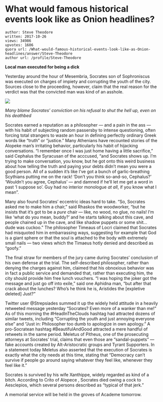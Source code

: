 # What would famous historical events look like as Onion headlines?

	author: Steve Theodore
	written: 2017-10-26
	views: 34986
	upvotes: 1606
	quora url: /What-would-famous-historical-events-look-like-as-Onion-headlines/answer/Steve-Theodore
	author url: /profile/Steve-Theodore


__Local man executed for being a dick__ 

Yesterday around the hour of Mesembria, Socrates son of Sophroniscus was executed on charges of impiety and corrupting the youth of the city. Sources close to the proceeding, however, claim that the real reason for the verdict was that the convicted man was kind of an asshole.

![](https://qph.fs.quoracdn.net/main-qimg-778776b5b7849d02c64ad9c1600bb5e6-c)

_Many blame Socrates’ conviction on his refusal to shut the hell up, even on his deathbed_ 

Socrates earned a reputation as a philosopher — and a pain in the ass — with his habit of subjecting random passersby to intense questioning, often forcing total strangers to waste an hour in defining perfectly ordinary Greek words like “truth” or “justice.” Many Athenians have recounted stories of the Alopeke man’s irritating behavior, particularly his habit of hijacking conversations. “I remember once I was just home having a little sacrifice,” said Cephalus the Syracusan of the acccused, “and Socrates shows up. I’m trying to make conversation, you know, but he got onto this weird business about how telling the truth and paying your debts didn’t mean you were a good person. All of a sudden it’s like I’ve got a bunch of garlic-breathing Scythians putting me on the rack! ‘Don’t you think so-and-so, Cephalus?’ ‘Wouldn’t you agree, Cephalus’ — and damned if he’ll let me get a word in past ‘I suppose so’. Guy had no interior monologue *at all*, if you know what I mean”.

Many also found Socrates’ eccentric ideas hard to take. “So, Socrates asked me to make him a chair,” said Rhaskos the woodworker, “but he insists that it’s got to be a *pure* chair — like, no wood, no glue, no nails! I’m like ‘what do you mean, buddy?’ and he starts talking about this cave, and people chained up in the cave, and like shadow puppets or some shit… dude was cuckoo.” The philosopher Timeaus of Locri claimed that Socrates had misquoted him in embarrassing ways, suggesting for example that God is a giant sphere or that the soul is attached to the body with extremely small nails — two views which the Timaeus hotly denied and described as “goofy.”

The final straw for members of the jury came during Socrates’ conclusion of his own defense at the trial. The self-described philosopher, rather than denying the charges against him, claimed that his obnoxious behavior was in fact a public service and demanded that, rather than executing him, the city should provide him free lunch vouchers. “I was hoping the joker got the message and just go off into exile,” said one Aphidna man, “but after that crack about the lunches? Who’s he think he is, Aristides the [expletive deleted] Just?”

Twitter user @Strepsiades summed it up the widely held attitude in a heavily retweeted message yesterday “Socrates? Even more of a wanker than me!” As of this morning the #HeadInTheClouds hashtag had attracted dozens of similar tweets, including “Corrupting the youth and just annoying everyone else” and “Just in: Philosopher too dumb to apologize in own apology.” A pro-Socratean hashtag #BeautifulAndGood attracted a mere handful of retweets in the same period. Meletus of Pitheus, one of the prosecuting attorneys at Socrates’ trial, claims that even those are “sandal-puppets” — fake accounts created by Alt-Aristocratic groups and Tyrant Supporters. In a statement today Meletus also asserted that the execution of Socrates is exactly what the city needs at this time, stating that “Democracy can’t survive if people go around saying whatever they feel like, whenever they feel like it.”

Socrates is survived by his wife Xanthippe, widely regarded as kind of a bitch. According to Crito of Alopece , Socrates died owing a cock to Aesclepios, which several persons described as “typical of that jerk.”

A memorial service will be held in the groves of Academe tomorrow.

